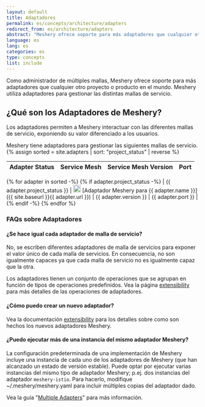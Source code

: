 ```yaml
---
layout: default
title: Adaptadores
permalink: es/concepts/architecture/adapters
redirect_from: es/architecture/adapters
abstract: "Meshery ofrece soporte para más adaptadores que cualquier otro proyecto o producto en el mundo. Meshery utiliza adaptadores para gestionar las distintas mallas de servicio."
language: es
lang: es
categories: es
type: concepts
list: include
---
```


Como administrador de múltiples mallas, Meshery ofrece soporte para más adaptadores que cualquier otro proyecto o producto en el mundo. Meshery utiliza adaptadores para gestionar las distintas mallas de servicio.

## ¿Qué son los Adaptadores de Meshery?

Los adaptadores permiten a Meshery interactuar con las diferentes mallas de servicio, exponiendo su valor diferenciado a los usuarios.

Meshery tiene adaptadores para gestionar las siguientes mallas de servicio.
{% assign sorted = site.adapters | sort: "project_status" | reverse %}

| Adapter Status |  Service Mesh  | Service Mesh Version | Port          |
| :------------: | :------------ | :------------: | :------------ |
{% for adapter in sorted -%}
{% if adapter.project_status -%}
| {{ adapter.project_status }} | <img src="{{ adapter.image }}" style="width:20px" /> [Adaptador Meshery para {{ adapter.name }}]({{ site.baseurl }}{{ adapter.url }}) | {{ adapter.version }} | {{ adapter.port }} |
{% endif -%}
{% endfor %}

### FAQs sobre Adaptadores

#### ¿Se hace igual cada adaptador de malla de servicio?
No, se escriben diferentes adaptadores de malla de servicios para exponer el valor único de cada malla de servicios. En consecuencia, no son igualmente capaces ya que cada malla de servicio no es igualmente capaz que la otra.

Los adaptadores tienen un conjunto de operaciones que se agrupan en función de tipos de operaciones predefinidos. Vea la página [extensibility]({{site.baseurl}}/extensibility) para más detalles de las operaciones de adaptadores.

#### ¿Cómo puedo crear un nuevo adaptador?

Vea la documentación [extensibility]({{site.baseurl}}/extensibility) para los detalles sobre como son hechos los nuevos adaptadores Meshery.

#### ¿Puedo ejecutar más de una instancia del mismo adaptador Meshery?
La configuración predeterminada de una implementación de Meshery incluye una instancia de cada uno de los adaptadores de Meshery (que han alcanzado un estado de versión estable). Puede optar por ejecutar varias instancias del mismo tipo de adaptador Meshery; p.ej. dos instancias del adaptador `meshery-istio`. Para hacerlo, modifique ~/.meshery/meshery.yaml para incluir múltiples copias del adaptador dado.

Vea la guía "[Multiple Adapters]({{site.baseurl}}/guides/multiple-adapters)" para más información.
